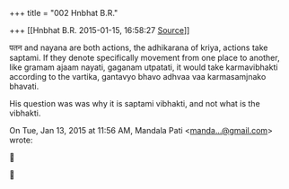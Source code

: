 +++
title = "002 Hnbhat B.R."

+++
[[Hnbhat B.R.	2015-01-15, 16:58:27 [Source](https://groups.google.com/g/samskrita/c/3uBf-96LllM)]]



पतन and nayana are both actions, the adhikarana of kriya, actions take saptami. If they denote specifically movement from one place to another, like gramam ajaam nayati, gaganam utpatati, it would take karmavibhakti according to the vartika, gantavyo bhavo adhvaa vaa karmasamjnako bhavati.

  

His question was was why it is saptami vibhakti, and not what is the vibhakti.

  

  

  

  

On Tue, Jan 13, 2015 at 11:56 AM, Mandala Pati \<[manda...@gmail.com]()\> wrote:  





